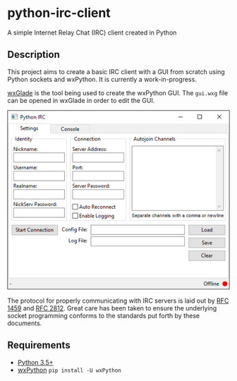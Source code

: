 # python-irc-client
A simple Internet Relay Chat (IRC) client created in Python

## Description
This project aims to create a basic IRC client with a GUI from scratch using Python sockets and wxPython. It is currently a work-in-progress.

[wxGlade](http://wxglade.sourceforge.net/) is the tool being used to create the wxPython GUI. The `gui.wxg` file can be opened in wxGlade in order to edit the GUI.

![GUI Screenshot](./gui_screenshot.png)

The protocol for properly communicating with IRC servers is laid out by [RFC 1459](https://tools.ietf.org/html/rfc1459) and [RFC 2812](https://tools.ietf.org/html/rfc2812). Great care has been taken to ensure the underlying socket programming conforms to the standards put forth by these documents.

## Requirements
- [Python 3.5+](https://www.python.org/downloads/)
- [wxPython](https://wxpython.org/) `pip install -U wxPython`
